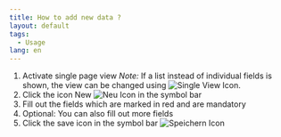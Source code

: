 ```yaml
---
title: How to add new data ?
layout: default
tags:
  - Usage
lang: en
---
```

1. Activate single page view
	 *Note:* If a list instead of individual fields is shown, the view can be changed using ![Single View Icon](../images/icons/Multi24.png).
1. Click the icon New ![Neu Icon](../images/icons/New24.png) in the symbol bar
1. Fill out the fields which are marked in red and are mandatory
1. Optional: You can also fill out more fields
1. Click the save icon in the symbol bar ![Speichern Icon](../images/icons/Save24.png)
